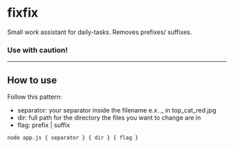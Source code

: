 # fixfix
Small work assistant for daily-tasks. Removes prefixes/ suffixes. 
### Use with caution!

---

## How to use
Follow this pattern:

- separator: your separator inside the filename e.x. _ in top_cat_red.jpg
- dir: full path for the directory the files you want to change are in
- flag: prefix | suffix

~~~~
node app.js { separator } { dir } { flag }
~~~~